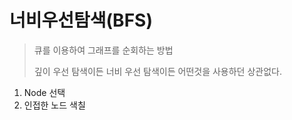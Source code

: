 # 너비우선탐색(BFS)

> 큐를 이용하여 그래프를 순회하는 방법
> 
> 깊이 우선 탐색이든 너비 우선 탐색이든 어떤것을 사용하던 상관없다.

1. Node 선택
2. 인접한 노드 색칠